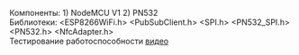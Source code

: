 Компоненты: 1) NodeMCU V1 2) PN532  
Библиотеки:  <ESP8266WiFi.h> <PubSubClient.h> <SPI.h> <PN532_SPI.h> <PN532.h> <NfcAdapter.h>  
Тестирование работоспособности [видео](https://www.youtube.com/watch?v=xx_qc9qWKbc)
